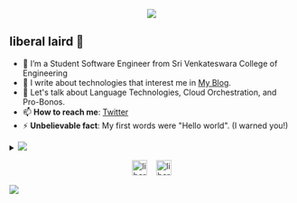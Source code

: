 
<p align="center"><img src="https://i.imgur.com/A6bWGFl.gif"/></p>

## liberal laird 🌻
- 🔭 I’m a Student Software Engineer from Sri Venkateswara College of Engineering
- 👯 I write about technologies that interest me in [My Blog](https://feedscoin.com).
- 💬 Let's talk about Language Technologies, Cloud Orchestration, and Pro-Bonos.
- 📫 **How to reach me**: [Twitter](https://twitter.com/cuper_eth)
- ⚡ **Unbelievable fact**: My first words were "Hello world". (I warned you!)

<details>
<summary>
  <a href="https://github.com/K-Kraken"><img src="https://img.shields.io/badge/-Expand%20to%20know%20more-b03544?style=for-the-badge" /></a>
</summary>


### Programming Languages :scroll:

<img height="32" width="32" src="https://cdn.thekrishna.in/img/icon/python.svg" />&nbsp;
<img height="32" width="32" src="https://cdn.thekrishna.in/img/icon/rust.svg" />&nbsp;
<img height="32" width="32" src="https://cdn.thekrishna.in/img/icon/javascript.svg" />&nbsp;
<img height="32" width="32" src="https://cdn.thekrishna.in/img/icon/html5.svg" />&nbsp;
<img height="32" width="32" src="https://cdn.thekrishna.in/img/icon/golang.svg" />&nbsp;
<img height="32" width="32" src="https://cdn.thekrishna.in/img/icon/gnubash.svg" />&nbsp;

### Database Systems :bar_chart:

<img height="32" width="32" src="https://cdn.thekrishna.in/img/icon/mysql.svg" />&nbsp;
<img height="32" width="32" src="https://cdn.thekrishna.in/img/icon/mongodb.svg" />&nbsp;
<img height="32" width="32" src="https://cdn.thekrishna.in/img/icon/postgresql.svg" />&nbsp;

### Tools and Frameworks :hammer:

<img height="32" width="32" src="https://cdn.thekrishna.in/img/icon/docker.svg" />&nbsp;
<img height="32" width="32" src="https://cdn.thekrishna.in/img/icon/kubernetes.svg" />&nbsp;
<img height="32" width="32" src="https://unpkg.com/simple-icons@v3/icons/sanic.svg" />&nbsp;
<img height="32" width="32" src="https://unpkg.com/simple-icons@v3/icons/jenkins.svg" />&nbsp;
<img height="32" width="32" src="https://cdn.thekrishna.in/img/icon/grafana.svg" />&nbsp;
<img height="32" width="32" src="https://cdn.thekrishna.in/img/icon/git.svg" />&nbsp;


<br></details>
<!-- footer --!>
<p align="center">
    <a id="GitHub" href="https://github.com/liberal-laird/"><img width="27px" src="https://thekrishna.in/K-Kraken/img/gh.png" alt="liberal laird - GitHub" /></a>
    &nbsp;&nbsp;
    <a id="Website" href="https://thekrishna.in/"><img width="27px" src="https://thekrishna.in/K-Kraken/img/web.png" alt="liberal laird - Website" /></a>
</p>
<img src="https://imgur.com/rilHVxA.png"/>
